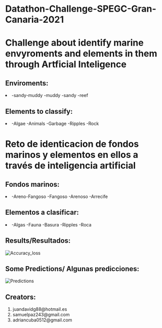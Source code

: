 # Datathon-Challenge-SPEGC-Gran-Canaria-2021
<h1>Challenge about identify marine envyroments and elements in them through Artficial Inteligence</h1>
<h2>Enviroments:</h2>
<li>-sandy-muddy
-muddy
-sandy
-reef</li>

<h2>Elements to classify:</h2>
<li>-Algae
-Animals
-Garbage
-Ripples
-Rock</li>

<h1>Reto de identicacion de fondos marinos y elementos en ellos a través de inteligencia artificial</h1>
<h2>Fondos marinos:</h2>
<li>-Areno-Fangoso
-Fangoso
-Arenoso
-Arrecife</li>

<h2>Elementos a clasificar:</h2>
<li>-Algas
-Fauna
-Basura
-Ripples
-Roca</li>
<h2>Results/Resultados:</h2>

![Accuracy_loss](https://user-images.githubusercontent.com/86127726/198894553-47c8998d-116c-4eb1-a899-6941ecd396a1.png)

<h2>Some Predictions/ Algunas predicciones:</h2>

![Predictions](https://user-images.githubusercontent.com/86127726/198894658-9f86970b-0b6e-438c-8d08-92a458595b6a.png)

<h2>Creators:</h2>
<ol><li>juandavidg88@hotmail.es</li><li>samuelpaz243@gmail.com</li><li>adriancuba0512@gmail.com </li></ol>
